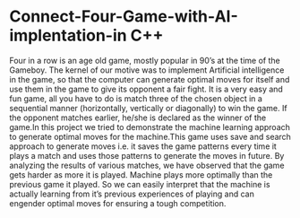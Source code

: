 # Connect-Four-Game-with-AI-implentation-in C++
Four in a row is an age old game, mostly popular in 90’s at the time of the Gameboy. The kernel of our motive was to implement Artificial intelligence in the game, so that the computer can generate optimal moves for itself and use them in the game to give its opponent a fair fight. It is a very easy and fun game, all you have to do is match three of the chosen object in a sequential manner (horizontally, vertically or diagonally) to win the game. If the opponent matches earlier, he/she is declared as the winner of the game.In this project we tried to demonstrate the machine learning approach to generate optimal moves for the machine.This game uses save and search approach to generate moves i.e. it saves the game patterns every time it plays a match and uses those patterns to generate the moves in future. By analyzing the results of various matches, we have observed that the game gets harder as more it is played. Machine plays more optimally than the previous game it played. So we can easily interpret that the machine is actually learning from it’s previous experiences of playing and can engender optimal moves for ensuring a tough competition.


